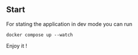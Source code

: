 ## Start

For stating the application in dev mode you can run

```shell
docker compose up --watch
```

Enjoy it !
